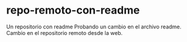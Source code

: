 # repo-remoto-con-readme
Un repositorio con readme
Probando un cambio en el archivo readme.
Cambio en el repositorio remoto desde la web.
